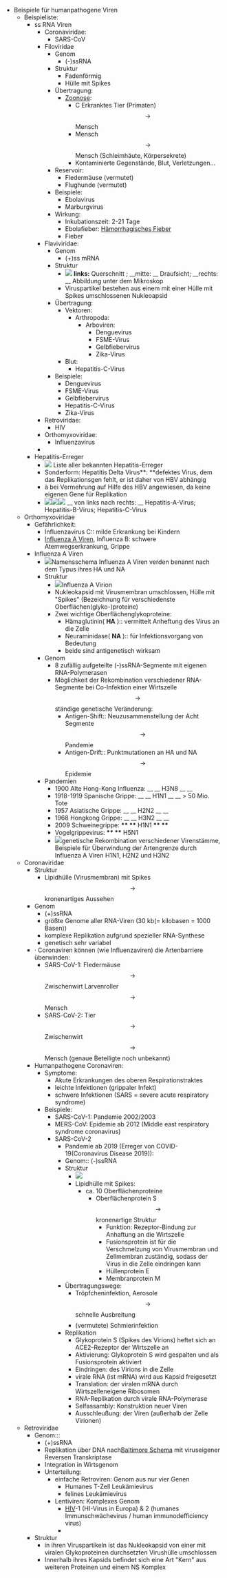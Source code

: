 - Beispiele für humanpathogene Viren
    - Beispieliste:
        - ss RNA Viren
            - Coronaviridae:
                - SARS-CoV
            - Filoviridae
                - Genom
                    - (-)ssRNA
                - Struktur
                    - Fadenförmig
                    - Hülle mit Spikes
                - Übertragung:
                    - [Zoonose](Zoonose.md):
                        - C  Erkranktes Tier (Primaten) $$ \rightarrow $$ Mensch
                        - Mensch $$ \rightarrow $$ Mensch (Schleimhäute, Körpersekrete)
                        - Kontaminierte Gegenstände, Blut, Verletzungen…
                - Reservoir:
                    - Fledermäuse (vermutet)
                    - Flughunde (vermutet)
                - Beispiele:
                    - Ebolavirus
                    - Marburgvirus
                - Wirkung:
                    - Inkubationszeit: 2-21 Tage
                    - Ebolafieber: [Hämorrhagisches Fieber](Hämorrhagisches-Fieber.md)
                    - Fieber
            - Flaviviridae:
                - Genom
                    - (+)ss mRNA
                - Struktur
                    - ![](https://remnote-user-data.s3.amazonaws.com/BFfrKCgUWtqVQJ_HbryVfoS-glw1sySXz2PpzhRRw8Mv_VTO5C2-xkEwOj0-niIX6Auv69QhXLl0qG01bOYe135R0rbYbx79ZpD2aN59ppu9X4pbguse7MKkhR1-vQ93)                                       __links:__  Querschnitt ;  __mitte: __ Draufsicht;  __rechts: __ Abbildung unter dem Mikroskop
                    - Viruspartikel bestehen aus einem mit einer Hülle mit Spikes umschlossenen Nukleoapsid
                - Übertragung:
                    - Vektoren:
                        - Arthropoda:
                            - Arboviren:
                                - Denguevirus  
                                - FSME-Virus
                                - Gelbfiebervirus  
                                - Zika-Virus  
                    - Blut:
                        - Hepatitis-C-Virus
                - Beispiele:
                    - Denguevirus
                    - FSME-Virus
                    - Gelbfiebervirus
                    - Hepatitis-C-Virus
                    - Zika-Virus
            - Retroviridae:
                - HIV
            - Orthomyxoviridae:
                - Influenzavirus
            - 
        - Hepatitis-Erreger
            - ![](https://remnote-user-data.s3.amazonaws.com/BOlnMH4GnYfBqfEATo53j-j6-0KGiCrzyXOlqX9cusO3_4az5D1-tX0WM9yUprxCEG3vwza9HBbv93I57xfgNq-pPIIL5TgMJQ4X7RoRaNPae2hGSVVqpJJDy7C8VeZU)  Liste aller bekannten Hepatitis-Erreger
            - Sonderform: Hepatitis Delta Virus**: **defektes Virus, dem das Replikationsgen fehlt, er ist daher von HBV abhängig   
            - à bei Vermehrung auf Hilfe des HBV angewiesen, da keine eigenen Gene für Replikation
            - ![](https://remnote-user-data.s3.amazonaws.com/eXFnTRuHSh9PRhQb48Gc0Xt-liwkz4tF-_gwfi5io4IRqgy-0bakVQfwZhcd-AxQnG59LQKy6BoaQEDGhTOG9SOPh1QszUxRoMi3WsocpHXcDgLOd1m_rOsB8XutYw-u)![](https://remnote-user-data.s3.amazonaws.com/R09fD4OT0VYw9MOi2GJx04sSp_LrIsXJofBYeGS29lqqL2A15D7Qlukg-l-IU4zq1BHzkIS1fRk0pAHfWAWqje6vtrRfy6aD808LfpRJZPwl-iES2Z_bq5pidkgTDCFI)![](https://remnote-user-data.s3.amazonaws.com/ntiqT1VNQsiIvTuRwmWImR1X4rIoejgkmKOwRGCEkSnN9ulArqw36NszLEUrDX6QhdAszcmSjicaGemK0UMpNZeLur-8S79wnfxKNntXKxopaqHQ8A2wl0BefLcy049v) __                                                                                              von links nach rechts: __ Hepatitis-A-Virus; Hepatitis-B-Virus; Hepatitis-C-Virus 
    - Orthomyxoviridae
        - Gefährlichkeit:
            - Influenzavirus C:: milde Erkrankung bei Kindern
            - [Influenza A Viren](Influenza-A-Viren.md), Influenza B: schwere Atemwegserkrankung, Grippe
        - Influenza A Viren
            - ![](https://remnote-user-data.s3.amazonaws.com/w_UesHY7BxN2c4qknptg7-MfKZ1KXmFyXKV2VHVFeZCrxvynPP0ER8t3qJCuOvdAEkA3U4mJOZwO6vyuY0vD14hEacVuCqIF3QEKL_7r31Ti8mbhQlxm3gHHGXmaxycS)Namensschema                                            Influenza A Viren verden benannt nach dem Typus ihres HA und NA
            - Struktur
                - ![](https://remnote-user-data.s3.amazonaws.com/jriCVypwhPhpRC_ORIu9mU3986ZDC5S006hmx-AmYCJdu5Skw_dRHue6F-l11PZz7ynWPhFSKNo6kawlMH_DU1YjnW9VTely3XsBEQJW7uYCM1avO3k4SCeDr0POgzHY)Influenza A Virion
                - Nukleokapsid mit Virusmembran umschlossen, Hülle mit "Spikes" (Bezeichnung für verschiedenste Oberflächen(glyko-)proteine)
                - Zwei wichtige Oberflächenglykoproteine:
                    - Hämaglutinin( __HA__ ):: vermittelt Anheftung des Virus an die Zelle
                    - Neuraminidase( __NA__ ):: für Infektionsvorgang von Bedeutung
                    - beide sind antigenetisch wirksam
            - Genom
                - 8 zufällig aufgeteilte (-)ssRNA-Segmente mit eigenen RNA-Polymerasen
                - Möglichkeit der Rekombination verschiedener RNA-Segmente bei Co-Infektion einer Wirtszelle $$ \rightarrow $$ ständige genetische Veränderung:
                    - Antigen-Shift:: Neuzusammenstellung der Acht Segmente $$ \rightarrow $$ Pandemie
                    - Antigen-Drift:: Punktmutationen an HA und NA $$ \rightarrow $$ Epidemie
            - Pandemien
                - 1900 Alte Hong-Kong Influenza:  __ __ H3N8 __ __     
                - 1918-1919 Spanische Grippe:  __ __ H1N1 __  __ > 50 Mio. Tote
                - 1957 Asiatische Grippe:  __ __ H2N2 __ __   
                - 1968 Hongkong Grippe:  __ __ H3N2 __ __   
                - 2009 Schweinegrippe:  __** **__ H1N1 __** **__   
                - Vogelgrippevirus:  __** **__ H5N1
                - ![](https://remnote-user-data.s3.amazonaws.com/5SDz2nBalU6sh_Ho8SxPBa3IhF9BW-3xtMMQ8UP_cKcWwh-xwy0CNHTuNp3gQH706avvHzTFHxv5XxS_RXH9nxmbzWZCi4FWBZlwmxliSSPmMasXnSR6MWIAmgEvc34w)genetische Rekombination verschiedener Virenstämme, Beispiele für Überwindung der Artengrenze durch Influenza A Viren H1N1, H2N2 und H3N2
    - Coronaviridae
        - Struktur
            - Lipidhülle (Virusmembran) mit Spikes $$ \rightarrow $$ kronenartiges Aussehen
        - Genom
            - (+)ssRNA
            - größte Genome aller RNA-Viren (30 kb(= kilobasen = 1000 Basen))
            - komplexe Replikation aufgrund spezieller RNA-Synthese
            - genetisch sehr variabel
        - · Coronaviren können (wie Influenzaviren) die Artenbarriere überwinden:
            - SARS-CoV-1: Fledermäuse$$\rightarrow $$ Zwischenwirt Larvenroller$$ \rightarrow $$ Mensch
            - SARS-CoV-2: Tier$$\rightarrow $$ Zwischenwirt$$ \rightarrow $$ Mensch (genaue Beteiligte noch unbekannt)
        - Humanpathogene Coronaviren:
            - Symptome:
                - Akute Erkrankungen des oberen Respirationstraktes
                - leichte Infektionen (grippaler Infekt)
                - schwere Infektionen (SARS = severe acute respiratory syndrome)
            - Beispiele:
                - SARS-CoV-1: Pandemie 2002/2003
                - MERS-CoV: Epidemie ab 2012 (Middle east respiratory syndrome coronavirus)
                - SARS-CoV-2
                    - Pandemie ab 2019 (Erreger von COVID-19(Coronavirus Disease 2019)):
                    - Genom:: (-)ssRNA
                    - Struktur
                        - ![](0.15777427917920583)
                        - Lipidhülle mit Spikes:  
                            - ca. 10 Oberflächenproteine
                                - Oberflächenprotein S$$\rightarrow $$kronenartige Struktur
                                    - Funktion: Rezeptor-Bindung zur Anhaftung an die Wirtszelle
                                    - Fusionsprotein ist für die Verschmelzung von Virusmembran und Zellmembran zuständig, sodass der Virus in die Zelle eindringen kann
                                    - Hüllenprotein E
                                    - Membranprotein M
                    - Übertragungswege:
                        - Tröpfcheninfektion, Aerosole$$ \rightarrow $$schnelle Ausbreitung $$  $$  
                        - (vermutete) Schmierinfektion
                    - Replikation
                        - Glykoprotein S (Spikes des Virions) heftet sich an ACE2-Rezeptor der Wirtszelle an
                        - Aktivierung: Glykoprotein S wird gespalten und als Fusionsprotein aktiviert
                        - Eindringen: des Virions in die Zelle
                        - virale RNA (ist mRNA) wird aus Kapsid freigesetzt
                        - Translation: der viralen mRNA durch Wirtszelleneigene Ribosomen
                        - RNA-Replikation durch virale RNA-Polymerase
                        - Selfassambly: Konstruktion neuer Viren
                        - Ausschleußung: der Viren (außerhalb der Zelle Virionen)
    - Retroviridae
        - Genom:::
            - (+)ssRNA
            - Replikation über DNA nach[Baltimore Schema](Biologie-Bachelor/Mikrobiologie/Viren/Klassifikation/Baltimore-Schema.md) mit viruseigener Reversen Transkriptase
            - Integration in Wirtsgenom
            - Unterteilung:
                - einfache Retroviren: Genom aus nur vier Genen
                    - Humanes T-Zell Leukämievirus
                    - felines Leukämievirus
                - Lentiviren: Komplexes Genom
                    - [HIV](HIV.md)-1 (HI-Virus in Europa) & 2 (humanes Immunschwächevirus / human immunodefficiency virus)
                    - 
        - Struktur
            - in ihren Viruspartikeln ist das Nukleokapsid von einer mit viralen Glykoproteinen durchsetzten Virushülle umschlossen
            - Innerhalb ihres Kapsids befindet sich eine Art "Kern" aus weiteren Proteinen und einem NS Komplex
